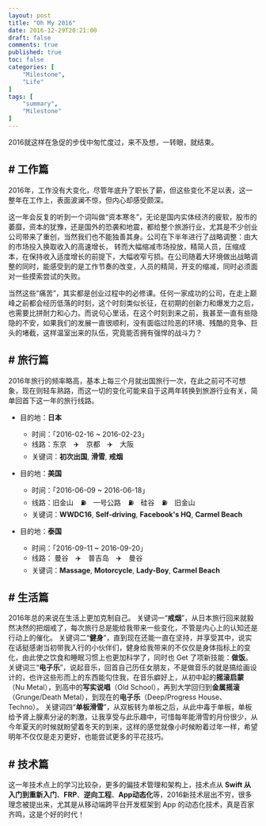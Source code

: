 ```yaml
---
layout: post
title: "Oh My 2016"
date: 2016-12-29T20:21:00
draft: false
comments: true
published: true
toc: false
categories: [
    "Milestone",
    "Life"
]
tags: [
    "summary",
    "Milestone"
]
---
```


2016就这样在急促的步伐中匆忙度过，来不及想，一转眼，就结束。

<!-- more -->

## # 工作篇

2016年，工作没有大变化，尽管年底升了职长了薪，但这些变化不足以表，这一整年在工作上，表面波澜不惊，但内心却感受颇深。

这一年会反复的听到一个词叫做“资本寒冬”，无论是国内实体经济的疲软，股市的萎靡，资本的犹豫，还是国外的恐袭和地震，都给整个旅游行业，尤其是不少创业公司带来了重创，当然我们也不能独善其身。公司在下半年进行了战略调整：由大的市场投入换取收入的高速增长， 转而大幅缩减市场投放，精简人员，压缩成本，在保持收入适度增长的前提下，大幅收窄亏损。在公司随着大环境做出战略调整的同时，能感受到的是工作节奏的改变，人员的精简，开支的缩减，同时必须面对一些摸索尝试的失败。

当然这些“痛苦”，其实都是创业过程中的必修课。任何一家成功的公司，在走上巅峰之前都会经历低落的时刻，这个时刻类似长征，在初期的创新力和爆发力之后，也需要比拼耐力和心力。而说句心里话，在这个时刻到来之前，我甚至一直有些隐隐的不安，如果我们的发展一直很顺利，没有面临过险恶的环境、残酷的竞争、巨头的堵截，这样温室出来的队伍，究竟能否拥有强悍的战斗力？

## # 旅行篇

2016年旅行的频率略高，基本上每三个月就出国旅行一次，在此之前可不可想象，现在则轻车熟路，而这一切的变化可能来自于这两年转换到旅游行业有关，简单回首下这一年的旅行线路。

* 目的地：**日本**
    * 时间：「2016-02-16 ~ 2016-02-23」
    * 线路：东京&emsp;✈️&emsp;京都&emsp;✈️&emsp;大阪
    * 关键词：**初次出国**, **滑雪**, **戒烟**

* 目的地：**美国**
    * 时间：「2016-06-09 ~ 2016-06-18」
    * 线路：旧金山&emsp;⛽️&emsp;一号公路&emsp;⛽️&emsp;硅谷&emsp;⛽️&emsp;旧金山
    * 关键词：**WWDC16**, **Self-driving**, **Facebook's HQ**, **Carmel Beach**

* 目的地：**泰国**
    * 时间：「2016-09-11 ~ 2016-09-20」
    * 线路： 曼谷&emsp;✈️&emsp;普吉岛&emsp;✈️&emsp;曼谷
    * 关键词：**Massage**, **Motorcycle**, **Lady-Boy**, **Carmel Beach**

## # 生活篇

2016年总的来说在生活上更加克制自己。
关键词一“**戒烟**”，从日本旅行回来就毅然决然的把烟戒了，每次旅行总是能给我带来一些变化，不管是内心上的认知还是行动上的催化。
关键词二“**健身**”，直到现在还能一直在坚持，并享受其中，说实在话挺感谢当初带我入行的小伙伴们，健身给我带来的不仅仅是身体指标上的变化，由此使之饮食和睡眠习惯上也更加科学了，同时也 Get 了项新技能：**做饭**。
关键词三“**电子乐**”，说起音乐，回首自己历任女朋友，不是做音乐的就是搞绘画设计的，也许这些形而上的东西能勾住我，在音乐癖好上，从初中起的**摇滚启蒙**（Nu Metal），到高中的**写实说唱**（Old School），再到大学回归到**金属摇滚**（Grunge/Death Metal），到现在的**电子乐**（Deep/Progress House、Techno）。
关键词四“**单板滑雪**”，从双板转为单板之后，从此中毒于单板，单板给予肾上腺素分泌的刺激，让我享受与此乐趣中，可惜每年能滑雪的月份很少，从今年夏天的时候就盼望着冬天的到来，这样的感觉就像小时候盼着过年一样，希望明年不仅仅是走刃更好，也能尝试更多的平花技巧。

## # 技术篇

这一年技术点上的学习比较杂，更多的偏技术管理和架构上，技术点从 **Swift 从入门到重新入门**、**FRP**、**逆向工程**、**App动态化**等，2016新技术层出不穷，很多理念被提出来，尤其是从移动端跨平台开发框架到 App 的动态化技术，真是百家齐鸣，这是个好的时代！
